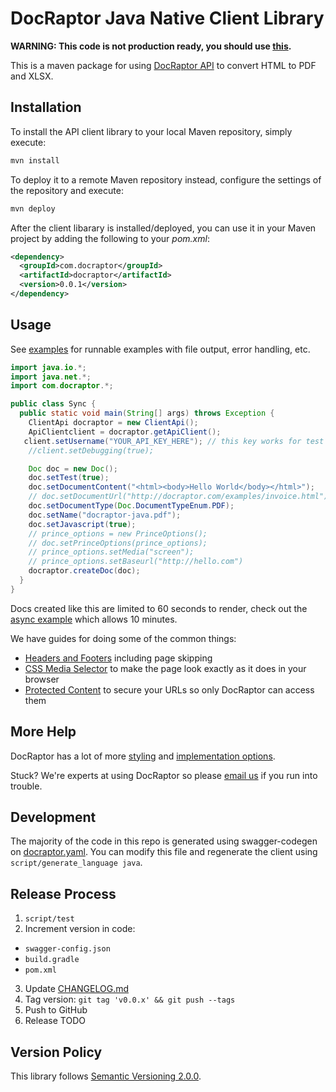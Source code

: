 # DocRaptor Java Native Client Library

**WARNING: This code is not production ready, you should use [this](https://docraptor.com/documentation/java).**

This is a maven package for using [DocRaptor API](http://docraptor.com/documentation) to convert HTML to PDF and XLSX.

## Installation

To install the API client library to your local Maven repository, simply execute:

```sh
mvn install
```

To deploy it to a remote Maven repository instead, configure the settings of the repository and execute:

```sh
mvn deploy
```

After the client libarary is installed/deployed, you can use it in your Maven project by adding the following to your *pom.xml*:

```xml
<dependency>
  <groupId>com.docraptor</groupId>
  <artifactId>docraptor</artifactId>
  <version>0.0.1</version>
</dependency>
```

## Usage

See [examples](examples/) for runnable examples with file output, error handling, etc.

```java
import java.io.*;
import java.net.*;
import com.docraptor.*;

public class Sync {
  public static void main(String[] args) throws Exception {
    ClientApi docraptor = new ClientApi();
    ApiClientclient = docraptor.getApiClient();
   client.setUsername("YOUR_API_KEY_HERE"); // this key works for test documents
    //client.setDebugging(true);

    Doc doc = new Doc();
    doc.setTest(true);                                                   // test documents are free but watermarked
    doc.setDocumentContent("<html><body>Hello World</body></html>");     // supply content directly
    // doc.setDocumentUrl("http://docraptor.com/examples/invoice.html"); // or use a url
    doc.setDocumentType(Doc.DocumentTypeEnum.PDF);                       // PDF or XLS or XLSX
    doc.setName("docraptor-java.pdf");                                   // help you find a document later
    doc.setJavascript(true);                                             // enable JavaScript processing
    // prince_options = new PrinceOptions();
    // doc.setPrinceOptions(prince_options);
    // prince_options.setMedia("screen");                                // use screen styles instead of print styles
    // prince_options.setBaseurl("http://hello.com")                     // pretend URL when using document_content
    docraptor.createDoc(doc);
  }
}
```

Docs created like this are limited to 60 seconds to render, check out the [async example](examples/Async.java) which allows 10 minutes.


We have guides for doing some of the common things:
* [Headers and Footers](https://docraptor.com/documentation/style#pdf-headers-footers) including page skipping
* [CSS Media Selector](https://docraptor.com/documentation/api#api_basic_pdf) to make the page look exactly as it does in your browser
* [Protected Content](https://docraptor.com/documentation/api#api_advanced_pdf) to secure your URLs so only DocRaptor can access them

## More Help

DocRaptor has a lot of more [styling](https://docraptor.com/documentation/style) and [implementation options](https://docraptor.com/documentation/api).

Stuck? We're experts at using DocRaptor so please [email us](mailto:support@docraptor.com) if you run into trouble.


## Development

The majority of the code in this repo is generated using swagger-codegen on [docraptor.yaml](docraptor.yaml). You can modify this file and regenerate the client using `script/generate_language java`.

## Release Process

1. `script/test`
2. Increment version in code:
  - `swagger-config.json`
  - `build.gradle`
  - `pom.xml`
3. Update [CHANGELOG.md](CHANGELOG.md)
4. Tag version: `git tag 'v0.0.x' && git push --tags`
5. Push to GitHub
6. Release TODO

## Version Policy

This library follows [Semantic Versioning 2.0.0](http://semver.org).
